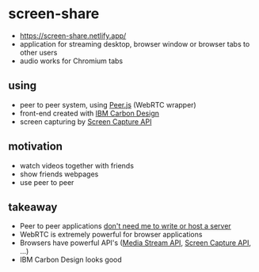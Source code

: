 # screen-share
- https://screen-share.netlify.app/
- application for streaming desktop, browser window or browser tabs to other users
- audio works for Chromium tabs

## using
- peer to peer system, using [Peer.js](https://peerjs.com/) (WebRTC wrapper)
- front-end created with [IBM Carbon Design](https://www.carbondesignsystem.com/)
- screen capturing by [Screen Capture API](https://developer.mozilla.org/en-US/docs/Web/API/Screen_Capture_API)

## motivation
- watch videos together with friends 
- show friends webpages
- use peer to peer


## takeaway
   - Peer to peer applications <ins>don't need me to write or host a server</ins>
   - WebRTC is extremely powerful for browser applications
   - Browsers have powerful API's ([Media Stream API](https://developer.mozilla.org/en-US/docs/Web/API/Media_Streams_API), [Screen Capture API](https://developer.mozilla.org/en-US/docs/Web/API/Screen_Capture_API), ...)
   - IBM Carbon Design looks good
